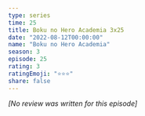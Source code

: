 ```yaml
---
type: series
time: 25
title: Boku no Hero Academia 3x25
date: "2022-08-12T00:00:00"
name: "Boku no Hero Academia"
season: 3
episode: 25
rating: 3
ratingEmoji: "⭐️⭐️⭐️"
share: false
---
```


_[No review was written for this episode]_

